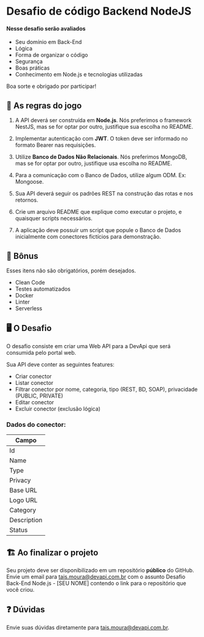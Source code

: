 # Desafio de código Backend NodeJS

#### Nesse desafio serão avaliados
* Seu domínio em Back-End
* Lógica
* Forma de organizar o código
* Segurança
* Boas práticas
* Conhecimento em Node.js e tecnologias utilizadas

Boa sorte e obrigado por participar!

## 🚨 As regras do jogo

1. A API deverá ser construída em **Node.js**. Nós preferimos o framework NestJS, mas se for optar por outro, justifique sua escolha no README.

2. Implementar autenticação com **JWT**. O token deve ser informado no formato Bearer nas requisições.

3. Utilize **Banco de Dados Não Relacionais**. Nós preferimos MongoDB, mas se for optar por outro, justifique usa escolha no README.

4. Para a comunicação com o Banco de Dados, utilize algum ODM. Ex: Mongoose.

5. Sua API deverá seguir os padrões REST na construção das rotas e nos retornos.

6. Crie um arquivo README que explique como executar o projeto, e quaisquer scripts necessários.

7. A aplicação deve possuir um script que popule o Banco de Dados inicialmente com conectores fictícios para demonstração.

## 🎁 Bônus

Esses itens não são obrigatórios, porém desejados.

* Clean Code
* Testes automatizados
* Docker
* Linter
* Serverless

## 🖥 O Desafio

O desafio consiste em criar uma Web API para a DevApi que será consumida pelo portal web. 

Sua API deve conter as seguintes features:

* Criar conector
* Listar conector
* Filtrar conector por nome, categoria, tipo (REST, BD, SOAP), privacidade (PUBLIC, PRIVATE)
* Editar conector
* Excluir conector (exclusão lógica)

### Dados do conector: 

| Campo       |
|-------------|
| Id          |
| Name        |
| Type        |
| Privacy     |
| Base URL    |
| Logo URL    |
| Category    |
| Description |
| Status      |

## 🏗 Ao finalizar o projeto

Seu projeto deve ser disponibilizado em um repositório **público** do GitHub.
Envie um email para tais.moura@devapi.com.br com o assunto Desafio Back-End Node.js - [SEU NOME] contendo o link para o repositório que você criou.

## :question: Dúvidas

Envie suas dúvidas diretamente para tais.moura@devapi.com.br.

